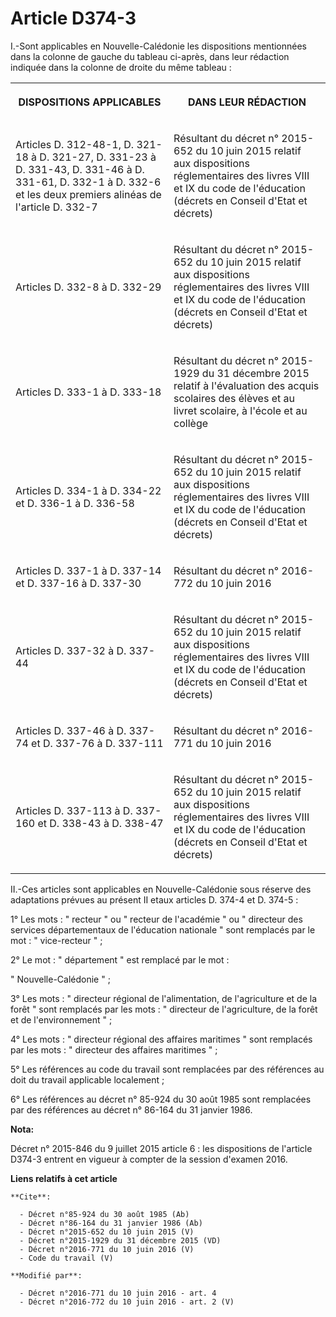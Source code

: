 # Article D374-3

I.-Sont applicables en Nouvelle-Calédonie les dispositions mentionnées dans la colonne de gauche du tableau ci-après, dans
leur rédaction indiquée dans la colonne de droite du même tableau : 

<table>
  <tbody>
    <tr>
      <th>

DISPOSITIONS APPLICABLES 

</th>
      <th>

DANS LEUR RÉDACTION 

</th>
    </tr>
    <tr>
      <td valign="middle" align="left">

Articles D. 312-48-1, D. 321-18 à D. 321-27, D. 331-23 à D. 331-43, D. 331-46 à D. 331-61, D. 332-1 à D. 332-6 et les deux
premiers alinéas de l'article D. 332-7 

</td>
      <td valign="middle">

Résultant du décret n° 2015-652 du 10 juin 2015 relatif aux dispositions réglementaires des livres VIII et IX du code de
l'éducation (décrets en Conseil d'Etat et décrets) 

</td>
    </tr>
    <tr>
      <td valign="middle" align="left">

Articles D. 332-8 à D. 332-29 

</td>
      <td valign="middle">

Résultant du décret n° 2015-652 du 10 juin 2015 relatif aux dispositions réglementaires des livres VIII et IX du code de
l'éducation (décrets en Conseil d'Etat et décrets) 

</td>
    </tr>
    <tr>
      <td align="left" valign="middle">

Articles D. 333-1 à D. 333-18 

</td>
      <td valign="middle">

Résultant du décret n° 2015-1929 du 31 décembre 2015 relatif à l'évaluation des acquis scolaires des élèves et au livret
scolaire, à l'école et au collège</td>
    </tr>
    <tr>
      <td valign="middle" align="left">

Articles D. 334-1 à D. 334-22 et D. 336-1 à D. 336-58 

</td>
      <td valign="middle">

Résultant du décret n° 2015-652 du 10 juin 2015 relatif aux dispositions réglementaires des livres VIII et IX du code de
l'éducation (décrets en Conseil d'Etat et décrets) 

</td>
    </tr>
    <tr>
      <td valign="middle" align="left">

Articles D. 337-1 à D. 337-14 et D. 337-16 à D. 337-30 

</td>
      <td valign="middle">

Résultant du décret n° 2016-772 du 10 juin 2016 

</td>
    </tr>
    <tr>
      <td align="left" valign="middle">

Articles D. 337-32 à D. 337-44 

</td>
      <td valign="middle">

Résultant du décret n° 2015-652 du 10 juin 2015 relatif aux dispositions réglementaires des livres VIII et IX du code de
l'éducation (décrets en Conseil d'Etat et décrets) 

</td>
    </tr>
    <tr>
      <td valign="middle" align="left">

Articles D. 337-46 à D. 337-74 et D. 337-76 à D. 337-111 

</td>
      <td valign="middle">

Résultant du décret n° 2016-771 du 10 juin 2016

</td>
    </tr>
    <tr>
      <td valign="middle" align="left">

Articles D. 337-113 à D. 337-160 et D. 338-43 à D. 338-47 

</td>
      <td valign="middle">

Résultant du décret n° 2015-652 du 10 juin 2015 relatif aux dispositions réglementaires des livres VIII et IX du code de
l'éducation (décrets en Conseil d'Etat et décrets) 

</td>
    </tr>
  </tbody>
</table>

II.-Ces articles sont applicables en Nouvelle-Calédonie sous réserve des adaptations prévues au présent II etaux articles D.
374-4 et D. 374-5 : 

1° Les mots : " recteur " ou " recteur de l'académie " ou " directeur des services départementaux de l'éducation nationale "
sont remplacés par le mot : " vice-recteur " ; 

2° Le mot : " département " est remplacé par le mot : 

" Nouvelle-Calédonie " ; 

3° Les mots : " directeur régional de l'alimentation, de l'agriculture et de la forêt " sont remplacés par les mots : "
directeur de l'agriculture, de la forêt et de l'environnement " ; 

4° Les mots : " directeur régional des affaires maritimes " sont remplacés par les mots : " directeur des affaires maritimes
" ; 

5° Les références au code du travail sont remplacées par des références au doit du travail applicable localement ; 

6° Les références au décret n° 85-924 du 30 août 1985 sont remplacées par des références au décret n° 86-164 du 31 janvier
1986.

**Nota:**

Décret n° 2015-846 du 9 juillet 2015 article 6 : les dispositions de l'article D374-3 entrent en vigueur à compter de la
session d'examen 2016.

**Liens relatifs à cet article**

	**Cite**:

	  - Décret n°85-924 du 30 août 1985 (Ab)
	  - Décret n°86-164 du 31 janvier 1986 (Ab)
	  - Décret n°2015-652 du 10 juin 2015 (V)
	  - Décret n°2015-1929 du 31 décembre 2015 (VD)
	  - Décret n°2016-771 du 10 juin 2016 (V)
	  - Code du travail (V)

	**Modifié par**:

	  - Décret n°2016-771 du 10 juin 2016 - art. 4
	  - Décret n°2016-772 du 10 juin 2016 - art. 2 (V)

